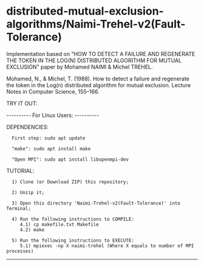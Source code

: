 # distributed-mutual-exclusion-algorithms/Naimi-Trehel-v2(Fault-Tolerance)
Implementation based on "HOW TO DETECT A FAILURE AND REGENERATE THE TOKEN IN THE LOG(N) DISTRIBUTED ALGORITHM FOR MUTUAL EXCLUSION" paper by Mohamed NAIMI & Michel TREHEL.

Mohamed, N., & Michel, T. (1988). How to detect a failure and regenerate the token in the Log(n) distributed algorithm for mutual exclusion. Lecture Notes in Computer Science, 155–166.

TRY IT OUT:

---------- For Linux Users: ----------

   DEPENDENCIES:

      First step: sudo apt update

      "make": sudo apt install make

      "Open MPI": sudo apt install libopenmpi-dev

   TUTORIAL:

      1) Clone (or Download ZIP) this repository;

      2) Unzip it;

      3) Open this directory 'Naimi-Trehel-v2(Fault-Tolerance)' into Terminal;

      4) Run the following instructions to COMPILE:
         4.1) cp makefile.txt Makefile
         4.2) make

      5) Run the following instructions to EXECUTE:
         5.1) mpiexec -np X naimi-trehel (Where X equals to number of MPI processes)

-------------------------------------